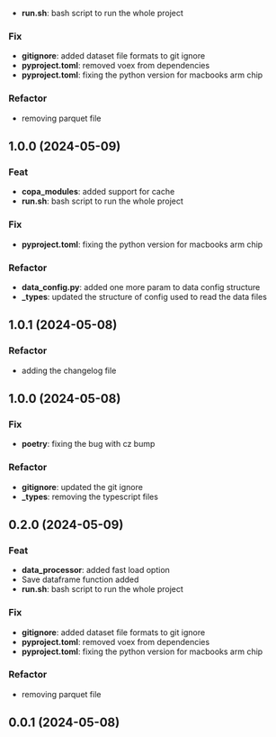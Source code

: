 - **run.sh**: bash script to run the whole project

### Fix

- **gitignore**: added dataset file formats to git ignore
- **pyproject.toml**: removed voex from dependencies
- **pyproject.toml**: fixing the python version for macbooks arm chip

### Refactor

- removing parquet file

## 1.0.0 (2024-05-09)

### Feat

- **copa_modules**: added support for cache
- **run.sh**: bash script to run the whole project

### Fix

- **pyproject.toml**: fixing the python version for macbooks arm chip

### Refactor

- **data_config.py**: added one more param to data config structure
- **_types**: updated the structure of config used to read the data files

## 1.0.1 (2024-05-08)

### Refactor

- adding the changelog file

## 1.0.0 (2024-05-08)

### Fix

- **poetry**: fixing the bug with cz bump

### Refactor

- **gitignore**: updated the git ignore
- **_types**: removing the typescript files

## 0.2.0 (2024-05-09)

### Feat

- **data_processor**: added fast load option
- Save dataframe function added
- **run.sh**: bash script to run the whole project

### Fix

- **gitignore**: added dataset file formats to git ignore
- **pyproject.toml**: removed voex from dependencies
- **pyproject.toml**: fixing the python version for macbooks arm chip

### Refactor

- removing parquet file

## 0.0.1 (2024-05-08)
